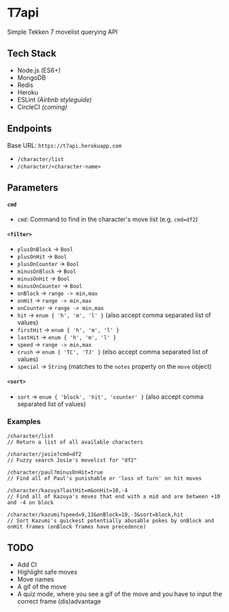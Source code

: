 # T7api

Simple Tekken 7 movelist querying API

## Tech Stack

- Node.js (ES6+)
- MongoDB
- Redis
- Heroku
- ESLint *(Airbnb styleguide)*
- CircleCI *(coming)*

## Endpoints

Base URL: `https://t7api.herokuapp.com`

- `/character/list`
- `/character/<character-name>`

## Parameters

#### `cmd`

- `cmd`: Command to find in the character's move list (e.g. `cmd=df2`)

#### `<filter>`

- `plusOnBlock` -> `Bool`
- `plusOnHit` -> `Bool`
- `plusOnCounter` -> `Bool`
- `minusOnBlock` -> `Bool`
- `minusOnHit` -> `Bool`
- `minusOnCounter` -> `Bool`
- `onBlock` -> `range -> min,max`
- `onHit` -> `range -> min,max`
- `onCounter` -> `range -> min,max`
- `hit` -> `enum { 'h', 'm', 'l' }` (also accept comma separated list of values)
- `firstHit` -> `enum { 'h', 'm', 'l' }`
- `lastHit` -> `enum { 'h', 'm', 'l' }`
- `speed` -> `range -> min,max`
- `crush` -> `enum { 'TC', 'TJ' }` (elso accept comma separated list of values)
- `special` -> `String` (matches to the `notes` property on the `move` object)

#### `<sort>`

- `sort` -> `enum { 'block', 'hit', 'counter' }` (also accept comma separated list of values)

### Examples

```
/character/list
// Return a list of all available characters
```

```
/character/josie?cmd=df2
// Fuzzy search Josie's movelist for "df2"
```

```
/character/paul?minusOnHit=true
// Find all of Paul's punishable or 'loss of turn' on hit moves
```

```
/character/kazuya?lastHit=m&onHit=10,-4
// Find all of Kazuya's moves that end with a mid and are between +10 and -4 on block
```

```
/character/kazumi?speed=9,13&onBlock=10,-3&sort=block,hit
// Sort Kazumi's quickest potentially abusable pokes by onBlock and onHit frames (onBlock frames have precedence)
```

## TODO

- Add CI
- Highlight safe moves
- Move names
- A gif of the move
- A quiz mode, where you see a gif of the move and you have to input the correct frame (dis)advantage
